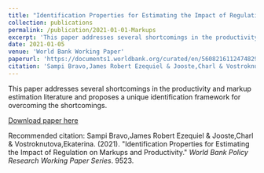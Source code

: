 ```yaml
---
title: "Identification Properties for Estimating the Impact of Regulation on Markups and Productivity"
collection: publications
permalink: /publication/2021-01-01-Markups
excerpt: 'This paper addresses several shortcomings in the productivity and markup estimation literature and proposes a unique identification framework for overcoming the shortcomings.'
date: 2021-01-05
venue: 'World Bank Working Paper'
paperurl: 'https://documents1.worldbank.org/curated/en/560821611247482947/pdf/Identification-Properties-for-Estimating-the-Impact-of-Regulation-on-Markups-and-Productivity.pdf'
citation: 'Sampi Bravo,James Robert Ezequiel & Jooste,Charl & Vostroknutova,Ekaterina. (2021). &quot;Identification Properties for Estimating the Impact of Regulation on Markups and Productivity.&quot; <i>World Bank Policy Research Working Paper Series</i>. 9523.'
---
```

This paper addresses several shortcomings in the productivity and markup estimation literature and proposes a unique identification framework for overcoming the shortcomings.

[Download paper here](https://documents1.worldbank.org/curated/en/560821611247482947/pdf/Identification-Properties-for-Estimating-the-Impact-of-Regulation-on-Markups-and-Productivity.pdf)

Recommended citation: Sampi Bravo,James Robert Ezequiel & Jooste,Charl & Vostroknutova,Ekaterina. (2021). "Identification Properties for Estimating the Impact of Regulation on Markups and Productivity." <i>World Bank Policy Research Working Paper Series</i>. 9523.